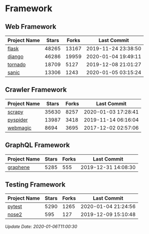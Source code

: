 # Framework

## Web Framework

| Project Name | Stars | Forks | Last Commit |
| ------------ | ----- | ----- | ----------- |
| [flask](https://github.com/pallets/flask) | 48265 | 13167 | 2019-11-24 23:38:50 |
| [django](https://github.com/django/django) | 46286 | 19959 | 2020-01-04 19:49:11 |
| [tornado](https://github.com/tornadoweb/tornado) | 18709 | 5127 | 2019-12-08 21:01:27 |
| [sanic](https://github.com/huge-success/sanic) | 13306 | 1243 | 2020-01-05 03:15:24 |

## Crawler Framework

| Project Name | Stars | Forks | Last Commit |
| ------------ | ----- | ----- | ----------- |
| [scrapy](https://github.com/scrapy/scrapy) | 35630 | 8257 | 2020-01-03 17:28:41 |
| [pyspider](https://github.com/binux/pyspider) | 13987 | 3418 | 2019-11-14 06:16:04 |
| [webmagic](https://github.com/code4craft/webmagic) | 8694 | 3695 | 2017-12-02 02:57:06 |

## GraphQL Framework

| Project Name | Stars | Forks | Last Commit |
| ------------ | ----- | ----- | ----------- |
| [graphene](https://github.com/graphql-python/graphene) | 5285 | 555 | 2019-12-31 14:08:30 |

## Testing Framework

| Project Name | Stars | Forks | Last Commit |
| ------------ | ----- | ----- | ----------- |
| [pytest](https://github.com/pytest-dev/pytest) | 5290 | 1265 | 2020-01-04 21:24:56 |
| [nose2](https://github.com/nose-devs/nose2) | 595 | 127 | 2019-12-09 15:10:48 |

*Update Date: 2020-01-06T11:00:30*